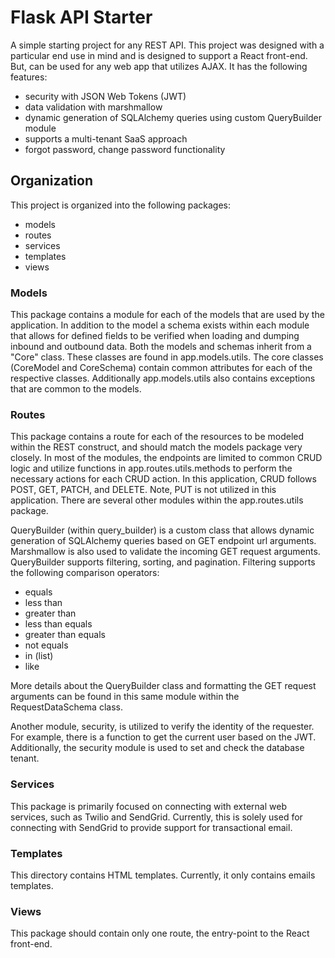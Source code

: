 # Flask API Starter
A simple starting project for any REST API. This project was designed with a particular end use in mind and is designed to support a React front-end. But, can be used for any web app that utilizes AJAX. It has the following features:
- security with JSON Web Tokens (JWT)
- data validation with marshmallow
- dynamic generation of SQLAlchemy queries using custom QueryBuilder module
- supports a multi-tenant SaaS approach
- forgot password, change password functionality

## Organization
This project is organized into the following packages:
- models
- routes
- services
- templates
- views

### Models
This package contains a module for each of the models that are used by the application. In addition to the model a schema exists within each module that allows for defined fields to be verified when loading and dumping inbound and outbound data. Both the models and schemas inherit from a "Core" class. These classes are found in app.models.utils. The core classes (CoreModel and CoreSchema) contain common attributes for each of the respective classes. Additionally app.models.utils also contains exceptions that are common to the models.

### Routes
This package contains a route for each of the resources to be modeled within the REST construct, and should match the models package very closely. In most of the modules, the endpoints are limited to common CRUD logic and utilize functions in app.routes.utils.methods to perform the necessary actions for each CRUD action. In this application, CRUD follows POST, GET, PATCH, and DELETE. Note, PUT is not utilized in this application. There are several other modules within the app.routes.utils package.

QueryBuilder (within query_builder) is a custom class that allows dynamic generation of SQLAlchemy queries based on GET endpoint url arguments. Marshmallow is also used to validate the incoming GET request arguments. QueryBuilder supports filtering, sorting, and pagination. Filtering supports the following comparison operators:
- equals
- less than
- greater than
- less than equals
- greater than equals
- not equals
- in (list)
- like

More details about the QueryBuilder class and formatting the GET request arguments can be found in this same module within the RequestDataSchema class.

Another module, security, is utilized to verify the identity of the requester. For example, there is a function to get the current user based on the JWT. Additionally, the security module is used to set and check the database tenant.

### Services
This package is primarily focused on connecting with external web services, such as Twilio and SendGrid. Currently, this is solely used for connecting with SendGrid to provide support for transactional email.

### Templates
This directory contains HTML templates. Currently, it only contains emails templates.

### Views
This package should contain only one route, the entry-point to the React front-end.
